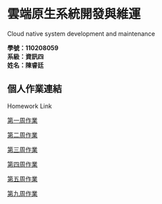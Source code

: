 # 雲端原生系統開發與維運
Cloud native system development and maintenance

**學號：110208059**  
**系級：資訊四**  
**姓名：陳睿廷**



## 個人作業連結 
Homework Link

[第一周作業](https://github.com/ChenTim1011/git-practice/tree/main/week-01)

[第二周作業](https://github.com/ChenTim1011/git-practice/tree/main/week-02)

[第三周作業](https://github.com/ChenTim1011/git-practice/tree/main/week-03)

[第四周作業](https://github.com/ChenTim1011/git-practice/tree/main/week-04)

[第五周作業](https://github.com/ChenTim1011/git-practice/tree/main/week-05)

[第九周作業](https://github.com/ChenTim1011/git-practice/tree/main/week-09)
